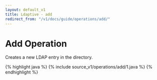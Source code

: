 ```yaml
---
layout: default_v1
title: Ldaptive - add
redirect_from: "/v1/docs/guide/operations/add/"
---
```


# Add Operation

Creates a new LDAP entry in the directory.

{% highlight java %}
{% include source_v1/operations/add/1.java %}
{% endhighlight %}

